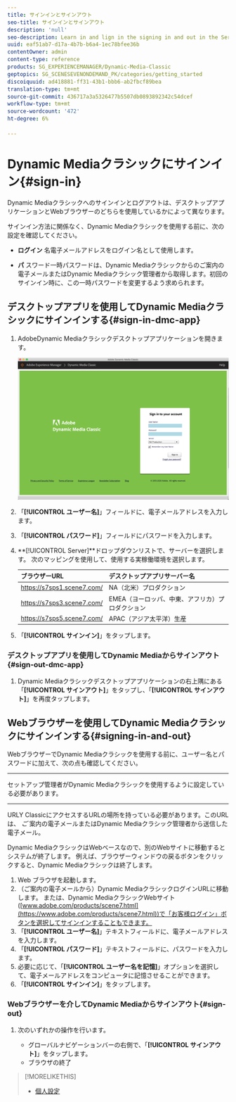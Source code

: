 ```yaml
---
title: サインインとサインアウト
seo-title: サインインとサインアウト
description: 'null'
seo-description: Learn in and lign in the signing in and out in the Service Classic
uuid: eaf51ab7-d17a-4b7b-b6a4-1ec78bfee36b
contentOwner: admin
content-type: reference
products: SG_EXPERIENCEMANAGER/Dynamic-Media-Classic
geptopics: SG_SCENESEVENONDEMAND_PK/categories/getting_started
discoiquuid: ad418881-ff31-43b1-bbb6-ab2fbcf89bea
translation-type: tm+mt
source-git-commit: 436717a3a5326477b5507db0893892342c54dcef
workflow-type: tm+mt
source-wordcount: '472'
ht-degree: 6%

---
```



<!-- UPDATE THIS TOPIC AFTER DECEMBER 31, 2020!!!!! -->

# Dynamic Mediaクラシックにサインイン{#sign-in}

Dynamic Mediaクラシックへのサインインとログアウトは、デスクトップアプリケーションとWebブラウザーのどちらを使用しているかによって異なります。

サインイン方法に関係なく、Dynamic Mediaクラシックを使用する前に、次の設定を確認してください。

* **ログイン**
名電子メールアドレスをログイン名として使用します。

* **パ**
スワード一時パスワードは、Dynamic Mediaクラシックからのご案内の電子メールまたはDynamic Mediaクラシック管理者から取得します。初回のサインイン時に、この一時パスワードを変更するよう求められます。

## デスクトップアプリを使用してDynamic Mediaクラシックにサインインする{#sign-in-dmc-app}

1. AdobeDynamic Mediaクラシックデスクトップアプリケーションを開きます。

   ![Dynamic Mediaクラシックサインイン](/help/assets/dmclassic-login1.png)

1. 「**[!UICONTROL ユーザー名]**」フィールドに、電子メールアドレスを入力します。
1. 「**[!UICONTROL パスワード]**」フィールドにパスワードを入力します。
1. **[!UICONTROL Server]**ドロップダウンリストで、サーバーを選択します。
次のマッピングを使用して、使用する実稼働環境を選択します。

   | ブラウザーURL | デスクトップアプリサーバー名 |
   |---|---|
   | https://s7sps1.scene7.com/ | NA（北米）プロダクション |
   | https://s7sps3.scene7.com/ | EMEA（ヨーロッパ、中東、アフリカ）プロダクション |
   | https://s7sps5.scene7.com/ | APAC（アジア太平洋）生産 |

1. 「**[!UICONTROL サインイン]**」をタップします。

### デスクトップアプリを使用してDynamic Mediaからサインアウト{#sign-out-dmc-app}

1. Dynamic Mediaクラシックデスクトップアプリケーションの右上隅にある「**[!UICONTROL サインアウト]**」をタップし、「**[!UICONTROL サインアウト]**」を再度タップします。

## Webブラウザーを使用してDynamic Mediaクラシックにサインインする{#signing-in-and-out}

WebブラウザーでDynamic Mediaクラシックを使用する前に、ユーザー名とパスワードに加えて、次の点も確認してください。

* ****
セットアップ管理者がDynamic Mediaクラシックを使用するように設定している必要があります。

* ****
URLY ClassicにアクセスするURLの場所を持っている必要があります。このURLは、 
*ご* 案内の電子メールまたはDynamic Mediaクラシック管理者から送信した電子メール。

Dynamic MediaクラシックはWebベースなので、別のWebサイトに移動するとシステムが終了します。 例えば、ブラウザーウィンドウの戻るボタンをクリックすると、Dynamic Mediaクラシックは終了します。

1. Web ブラウザを起動します。
1. （ご案内の電子メールから）Dynamic MediaクラシックログインURLに移動します。 または、Dynamic MediaクラシックWebサイト([www.adobe.com/products/scene7.html](https://www.adobe.com/products/scene7.html))で「お客様ログイン」ボタンを選択してサインインすることもできます。
1. 「**[!UICONTROL ユーザー名]**」テキストフィールドに、電子メールアドレスを入力します。
1. 「**[!UICONTROL パスワード]**」テキストフィールドに、パスワードを入力します。
1. 必要に応じて、「**[!UICONTROL ユーザー名を記憶]**」オプションを選択して、電子メールアドレスをコンピュータに記憶させることができます。
1. 「**[!UICONTROL サインイン]**」をタップします。

### Webブラウザーを介してDynamic Mediaからサインアウト{#sign-out}

1. 次のいずれかの操作を行います。

   * グローバルナビゲーションバーの右側で、「**[!UICONTROL サインアウト]**」をタップします。
   * ブラウザの終了

>[!MORELIKETHIS]
>
>* [個人設定](personal-setup.md#personal_setup)

